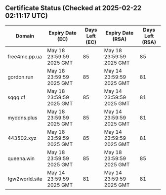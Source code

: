 ## Certificate Status (Checked at 2025-02-22 02:11:17 UTC)
| Domain | Expiry Date (EC) | Days Left (EC) | Expiry Date (RSA) | Days Left (RSA) |
|--------|-------------------|----------------|--------------------|--------------------|
| free4me.pp.ua | May 18 23:59:59 2025 GMT | 85 | May 18 23:59:59 2025 GMT | 85 |
| gordon.run | May 18 23:59:59 2025 GMT | 85 | May 14 23:59:59 2025 GMT | 81 |
| sqqq.cf | May 18 23:59:59 2025 GMT | 85 | May 14 23:59:59 2025 GMT | 81 |
| myddns.plus | May 18 23:59:59 2025 GMT | 85 | May 14 23:59:59 2025 GMT | 81 |
| 443502.xyz | May 18 23:59:59 2025 GMT | 85 | May 14 23:59:59 2025 GMT | 81 |
| queena.win | May 18 23:59:59 2025 GMT | 85 | May 18 23:59:59 2025 GMT | 85 |
| fgw2world.site | May 14 23:59:59 2025 GMT | 81 | May 14 23:59:59 2025 GMT | 81 |
